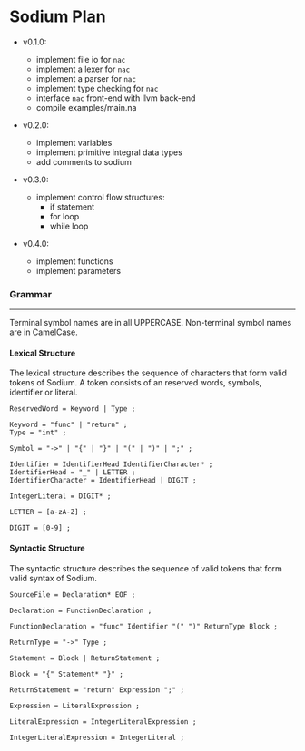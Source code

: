# Sodium Plan

- v0.1.0:
  - implement file io for `nac`
  - implement a lexer for `nac`
  - implement a parser for `nac`
  - implement type checking for `nac`
  - interface `nac` front-end with llvm back-end
  - compile examples/main.na

- v0.2.0:
  - implement variables
  - implement primitive integral data types
  - add comments to sodium

- v0.3.0:
  - implement control flow structures:
    - if statement
    - for loop
    - while loop

- v0.4.0:
  - implement functions
  - implement parameters

### Grammar
---
Terminal symbol names are in all UPPERCASE.
Non-terminal symbol names are in CamelCase.

#### Lexical Structure
The lexical structure describes the sequence of characters that form valid tokens of Sodium.
A token consists of an reserved words, symbols, identifier or literal.
```
ReservedWord = Keyword | Type ;

Keyword = "func" | "return" ;
Type = "int" ;

Symbol = "->" | "{" | "}" | "(" | ")" | ";" ;

Identifier = IdentifierHead IdentifierCharacter* ;
IdentifierHead = "_" | LETTER ;
IdentifierCharacter = IdentifierHead | DIGIT ;

IntegerLiteral = DIGIT* ;

LETTER = [a-zA-Z] ;

DIGIT = [0-9] ;
```

#### Syntactic Structure
The syntactic structure describes the sequence of valid tokens that form valid syntax of Sodium.
```
SourceFile = Declaration* EOF ;
```
```
Declaration = FunctionDeclaration ;

FunctionDeclaration = "func" Identifier "(" ")" ReturnType Block ;

ReturnType = "->" Type ;
```
```
Statement = Block | ReturnStatement ;

Block = "{" Statement* "}" ;

ReturnStatement = "return" Expression ";" ;
```
```
Expression = LiteralExpression ;

LiteralExpression = IntegerLiteralExpression ;

IntegerLiteralExpression = IntegerLiteral ;
```
